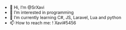 - 👋 Hi, I’m @SrXavi
- 👀 I’m interested in programming
- 🌱 I’m currently learning C#, JS, Laravel, Lua and python
- 📫 How to reach me: ! Xavi#5456

<!---
lessxavi/lessxavi is a ✨ special ✨ repository because its `README.md` (this file) appears on your GitHub profile.
You can click the Preview link to take a look at your changes.
--->
